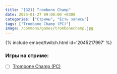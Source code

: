 ```yaml
---
title: "[321] Trombone Champ"
date: 2024-01-27 09:00:00 +0300
categories: ["Стримы", "Есть запись"]
tags: ["Trombone Champ (PC)"]
image: /commons/games/trombonechamp.jpg
---
```


{% include embed/twitch.html id='2045217997' %}

### Игры на стриме:
+ [ ] [Trombone Champ (PC)](/tags/trombone-champ-pc)
